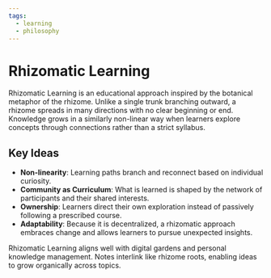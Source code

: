 ```yaml
---
tags:
  - learning
  - philosophy
---
```


# Rhizomatic Learning

Rhizomatic Learning is an educational approach inspired by the botanical metaphor of the rhizome. Unlike a single trunk branching outward, a rhizome spreads in many directions with no clear beginning or end. Knowledge grows in a similarly non-linear way when learners explore concepts through connections rather than a strict syllabus.

## Key Ideas
- **Non-linearity**: Learning paths branch and reconnect based on individual curiosity.
- **Community as Curriculum**: What is learned is shaped by the network of participants and their shared interests.
- **Ownership**: Learners direct their own exploration instead of passively following a prescribed course.
- **Adaptability**: Because it is decentralized, a rhizomatic approach embraces change and allows learners to pursue unexpected insights.

Rhizomatic Learning aligns well with digital gardens and personal knowledge management. Notes interlink like rhizome roots, enabling ideas to grow organically across topics.

